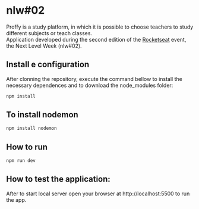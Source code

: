 # nlw#02

Proffy is a study platform, in which it is possible to choose teachers to study different subjects or teach classes.  
Application developed during the second edition of the [Rocketseat](https://rocketseat.com.br/) event, the Next Level Week (nlw#02).        

## Install e configuration
After clonning the repository, execute the command bellow to install the necessary dependences and to download the node_modules folder:  

```sh
npm install
```

## To install nodemon      
```sh
npm install nodemon
```

## How to run
```sh
npm run dev
```

## How to test the application:
 After to start local server open your browser at http://localhost:5500 to run the app.